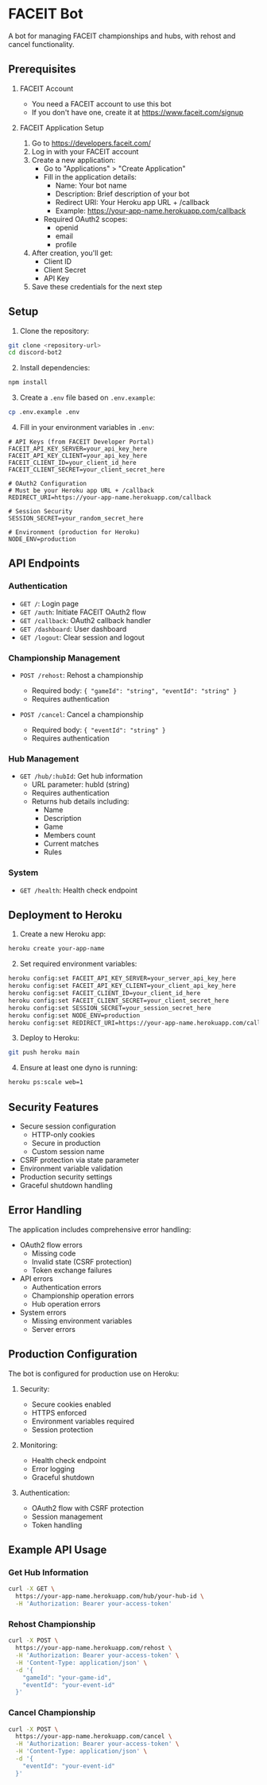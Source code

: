 # FACEIT Bot

A bot for managing FACEIT championships and hubs, with rehost and cancel functionality.

## Prerequisites

1. FACEIT Account
   - You need a FACEIT account to use this bot
   - If you don't have one, create it at https://www.faceit.com/signup

2. FACEIT Application Setup
   1. Go to https://developers.faceit.com/
   2. Log in with your FACEIT account
   3. Create a new application:
      - Go to "Applications" > "Create Application"
      - Fill in the application details:
        * Name: Your bot name
        * Description: Brief description of your bot
        * Redirect URI: Your Heroku app URL + /callback
        * Example: https://your-app-name.herokuapp.com/callback
      - Required OAuth2 scopes:
        * openid
        * email
        * profile
   4. After creation, you'll get:
      - Client ID
      - Client Secret
      - API Key
   5. Save these credentials for the next step

## Setup

1. Clone the repository:
```bash
git clone <repository-url>
cd discord-bot2
```

2. Install dependencies:
```bash
npm install
```

3. Create a `.env` file based on `.env.example`:
```bash
cp .env.example .env
```

4. Fill in your environment variables in `.env`:
```env
# API Keys (from FACEIT Developer Portal)
FACEIT_API_KEY_SERVER=your_api_key_here
FACEIT_API_KEY_CLIENT=your_api_key_here
FACEIT_CLIENT_ID=your_client_id_here
FACEIT_CLIENT_SECRET=your_client_secret_here

# OAuth2 Configuration
# Must be your Heroku app URL + /callback
REDIRECT_URI=https://your-app-name.herokuapp.com/callback

# Session Security
SESSION_SECRET=your_random_secret_here

# Environment (production for Heroku)
NODE_ENV=production
```

## API Endpoints

### Authentication
- `GET /`: Login page
- `GET /auth`: Initiate FACEIT OAuth2 flow
- `GET /callback`: OAuth2 callback handler
- `GET /dashboard`: User dashboard
- `GET /logout`: Clear session and logout

### Championship Management
- `POST /rehost`: Rehost a championship
  - Required body: `{ "gameId": "string", "eventId": "string" }`
  - Requires authentication
  
- `POST /cancel`: Cancel a championship
  - Required body: `{ "eventId": "string" }`
  - Requires authentication

### Hub Management
- `GET /hub/:hubId`: Get hub information
  - URL parameter: hubId (string)
  - Requires authentication
  - Returns hub details including:
    * Name
    * Description
    * Game
    * Members count
    * Current matches
    * Rules

### System
- `GET /health`: Health check endpoint

## Deployment to Heroku

1. Create a new Heroku app:
```bash
heroku create your-app-name
```

2. Set required environment variables:
```bash
heroku config:set FACEIT_API_KEY_SERVER=your_server_api_key_here
heroku config:set FACEIT_API_KEY_CLIENT=your_client_api_key_here
heroku config:set FACEIT_CLIENT_ID=your_client_id_here
heroku config:set FACEIT_CLIENT_SECRET=your_client_secret_here
heroku config:set SESSION_SECRET=your_session_secret_here
heroku config:set NODE_ENV=production
heroku config:set REDIRECT_URI=https://your-app-name.herokuapp.com/callback
```

3. Deploy to Heroku:
```bash
git push heroku main
```

4. Ensure at least one dyno is running:
```bash
heroku ps:scale web=1
```

## Security Features

- Secure session configuration
  - HTTP-only cookies
  - Secure in production
  - Custom session name
- CSRF protection via state parameter
- Environment variable validation
- Production security settings
- Graceful shutdown handling

## Error Handling

The application includes comprehensive error handling:

- OAuth2 flow errors
  - Missing code
  - Invalid state (CSRF protection)
  - Token exchange failures
- API errors
  - Authentication errors
  - Championship operation errors
  - Hub operation errors
- System errors
  - Missing environment variables
  - Server errors

## Production Configuration

The bot is configured for production use on Heroku:

1. Security:
   - Secure cookies enabled
   - HTTPS enforced
   - Environment variables required
   - Session protection

2. Monitoring:
   - Health check endpoint
   - Error logging
   - Graceful shutdown

3. Authentication:
   - OAuth2 flow with CSRF protection
   - Session management
   - Token handling

## Example API Usage

### Get Hub Information
```bash
curl -X GET \
  https://your-app-name.herokuapp.com/hub/your-hub-id \
  -H 'Authorization: Bearer your-access-token'
```

### Rehost Championship
```bash
curl -X POST \
  https://your-app-name.herokuapp.com/rehost \
  -H 'Authorization: Bearer your-access-token' \
  -H 'Content-Type: application/json' \
  -d '{
    "gameId": "your-game-id",
    "eventId": "your-event-id"
  }'
```

### Cancel Championship
```bash
curl -X POST \
  https://your-app-name.herokuapp.com/cancel \
  -H 'Authorization: Bearer your-access-token' \
  -H 'Content-Type: application/json' \
  -d '{
    "eventId": "your-event-id"
  }'
